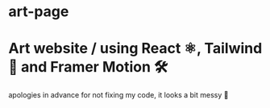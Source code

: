 # art-page
# Art website / using React ⚛️, Tailwind :dash: and Framer Motion :hammer_and_wrench:
apologies in advance for not fixing my code, it looks a bit messy :grimacing:
